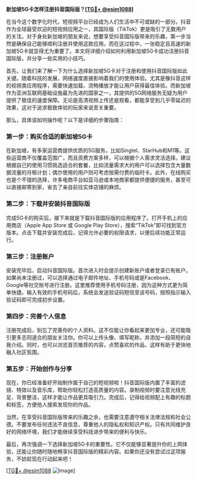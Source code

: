 **新加坡5G卡怎样注册抖音国际版？[[TG💪+ @esim1088](https://t.me/s/esim1088)]**

在当今这个数字化时代，短视频平台已经成为人们生活中不可或缺的一部分。抖音作为全球最受欢迎的短视频应用之一，其国际版（TikTok）更是吸引了无数用户的关注。对于身处新加坡的朋友来说，想要享受抖音国际版带来的乐趣，第一步当然是确保自己能够顺利注册并使用这款应用。而在这过程中，一张稳定且高速的新加坡5G卡就显得尤为重要了。本文将详细介绍如何利用新加坡5G卡成功注册抖音国际版，并分享一些实用的小技巧。

首先，让我们来了解一下为什么选择新加坡5G卡对于注册和使用抖音国际版如此关键。随着科技的发展，网络速度直接影响着我们的使用体验。尤其是像抖音这样的视频类应用程序，需要快速加载、流畅播放才能让用户获得最佳体验。而新加坡作为亚洲互联网基础设施最为先进的国家之一，其提供的5G网络服务无疑为用户提供了极佳的速度保障。无论是高清视频上传还是观看，都能享受到几乎零延迟的效果，这对于追求极致体验的玩家来说至关重要。

那么，具体该如何操作呢？以下是详细的步骤指南：

### 第一步：购买合适的新加坡5G卡

在新加坡，有多家运营商提供优质的5G服务，比如Singtel、StarHub和M1等。这些运营商不仅覆盖范围广，而且资费方案多样，可以根据个人需求灵活选择。建议根据自己的使用习惯挑选适合的套餐，比如流量需求大的用户可以选择包含大量数据流量的月租计划；偶尔使用的用户则可考虑按需付费的临时卡。此外，在线购买也是个不错的选择，许多电商平台如亚马逊或本地商家都提供便捷的服务，甚至可以直接邮寄到家，省去了亲自前往实体店铺的麻烦。

### 第二步：下载并安装抖音国际版

完成5G卡的购买后，接下来就是下载抖音国际版的应用程序了。打开手机上的应用商店（Apple App Store 或 Google Play Store），搜索“TikTok”即可找到官方版本。点击下载并安装完成后，记得允许必要的权限请求，以便后续功能正常运行。

### 第三步：注册账户

安装完毕后，启动抖音国际版。首次进入时会提示创建新账户或者登录已有账户。如果尚未注册过，可以选择通过电子邮件地址、手机号码或是Facebook、Google等社交账号进行注册。这里推荐使用手机号码注册，因为这种方式更为简单快捷。输入有效的手机号码后，系统会发送验证码短信至该号码，按照指示输入验证码即可完成初步设置。

### 第四步：完善个人信息

注册完成后，别忘了完善你的个人资料。这不仅能让你看起来更加专业，还可能吸引更多志同道合的朋友关注你。你可以上传头像、填写昵称，并添加一段简短的自我介绍。同时，也可以浏览首页推荐的内容，点赞喜欢的作品，这样有助于更快地融入社区氛围。

### 第五步：开始创作与分享

现在，你已经准备好开始制作属于自己的短视频啦！抖音国际版内置了丰富的滤镜、特效以及音乐库，帮助你轻松打造高质量的内容。录制视频时要注意光线充足、背景整洁，这样才能让作品更具吸引力。完成后，记得给视频配上有趣的标题和标签，方便他人搜索发现你的作品。

当然，在享受抖音国际版带来的乐趣之余，也需要注意遵守相关法律法规和社会公德。不要发布任何违法不良信息，尊重他人的隐私权和知识产权。只有共同维护良好的网络环境，我们才能继续享受科技进步带来的便利与快乐。

最后，再次强调一下选择新加坡5G卡的重要性。它不仅能够显著提升你的上网体验，还能让你随时随地畅享抖音国际版的精彩内容。如果你还没有尝试过这项服务，不妨趁现在行动起来吧！

[[TG💪+ @esim1088](https://t.me/s/esim1088) ![Image](https://i.postimg.cc/4NQfJmqS/Snipaste-2025-05-13-00-14-12.png)]